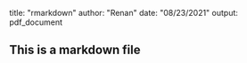 title: "rmarkdown"
author: "Renan"
date: "08/23/2021"
output: pdf_document
## This is a markdown file
